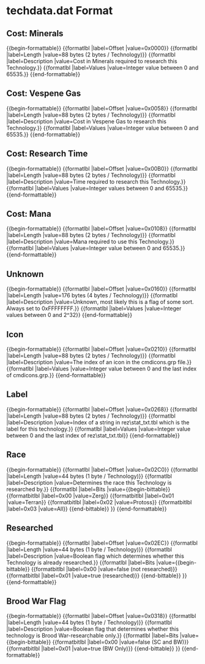 # techdata.dat Format

## Cost: Minerals
{{begin-formattable}}
  {{formatlbl |label=Offset |value=0x0000}}
  {{formatlbl |label=Length |value=88 bytes (2 bytes / Technology)}}
  {{formatlbl |label=Description |value=Cost in Minerals required to research this Technology.}}
  {{formatlbl |label=Values |value=Integer value between 0 and 65535.}}
{{end-formattable}}

## Cost: Vespene Gas
{{begin-formattable}}
  {{formatlbl |label=Offset |value=0x0058}}
  {{formatlbl |label=Length |value=88 bytes (2 bytes / Technology)}}
  {{formatlbl |label=Description |value=Cost in Vespene Gas to research this Technology.}}
  {{formatlbl |label=Values |value=Integer value between 0 and 65535.}}
{{end-formattable}}

## Cost: Research Time
{{begin-formattable}}
  {{formatlbl |label=Offset |value=0x00B0}}
  {{formatlbl |label=Length |value=88 bytes (2 bytes / Technology)}}
  {{formatlbl |label=Description |value=Time required to research this Technology.}}
  {{formatlbl |label=Values |value=Integer values between 0 and 65535.}}
{{end-formattable}}

## Cost: Mana
{{begin-formattable}}
  {{formatlbl |label=Offset |value=0x0108}}
  {{formatlbl |label=Length |value=88 bytes (2 bytes / Technology)}}
  {{formatlbl |label=Description |value=Mana required to use this Technology.}}
  {{formatlbl |label=Values |value=Integer value between 0 and 65535.}}
{{end-formattable}}

## Unknown
{{begin-formattable}}
  {{formatlbl |label=Offset |value=0x0160}}
  {{formatlbl |label=Length |value=176 bytes (4 bytes / Technology)}}
  {{formatlbl |label=Description |value=Unknown, most likely this is a flag of some sort. Always set to 0xFFFFFFFF.}}
  {{formatlbl |label=Values |value=Integer values between 0 and 2^32}}
{{end-formattable}}

## Icon
{{begin-formattable}}
  {{formatlbl |label=Offset |value=0x0210}}
  {{formatlbl |label=Length |value=88 bytes (2 bytes / Technology)}}
  {{formatlbl |label=Description |value=The index of an icon in the cmdicons.grp file.}}
  {{formatlbl |label=Values |value=Integer value between 0 and the last index of cmdicons.grp.}}
{{end-formattable}}

## Label
{{begin-formattable}}
  {{formatlbl |label=Offset |value=0x0268}}
  {{formatlbl |label=Length |value=88 bytes (2 bytes / Technology)}}
  {{formatlbl |label=Description |value=Index of a string in rez\stat_txt.tbl which is the label for this technology.}}
  {{formatlbl |label=Values |value=Integer value between 0 and the last index of rez\stat_txt.tbl}}
{{end-formattable}}

## Race
{{begin-formattable}}
  {{formatlbl |label=Offset |value=0x02C0}}
  {{formatlbl |label=Length |value=44 bytes (1 byte / Technology)}}
  {{formatlbl |label=Description |value=Determines the race this Technology is researched by.}}
  {{formatlbl |label=Bits |value={{begin-bittable}}      {{formatbitlbl |label=0x00 |value=Zerg}}      {{formatbitlbl |label=0x01 |value=Terran}}      {{formatbitlbl |label=0x02 |value=Protoss}}      {{formatbitlbl |label=0x03 |value=All}}    {{end-bittable}}  }}
{{end-formattable}}

## Researched
{{begin-formattable}}
  {{formatlbl |label=Offset |value=0x02EC}}
  {{formatlbl |label=Length |value=44 bytes (1 byte / Technology)}}
  {{formatlbl |label=Description |value=Boolean flag which determines whether this Technology is already researched.}}
  {{formatlbl |label=Bits |value={{begin-bittable}}      {{formatbitlbl |label=0x00 |value=false (not researched)}}      {{formatbitlbl |label=0x01 |value=true (researched)}}    {{end-bittable}}  }}
{{end-formattable}}

## Brood War Flag
{{begin-formattable}}
  {{formatlbl |label=Offset |value=0x0318}}
  {{formatlbl |label=Length |value=44 bytes (1 byte / Technology)}}
  {{formatlbl |label=Description |value=Boolean flag that determines whether this technology is Brood War-researchable only.}}
  {{formatlbl |label=Bits |value={{begin-bittable}}      {{formatbitlbl |label=0x00 |value=false (SC and BW)}}      {{formatbitlbl |label=0x01 |value=true (BW Only)}}    {{end-bittable}}  }}
{{end-formattable}}

